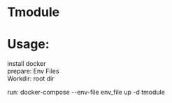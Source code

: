 # Tmodule
# Usage:
install docker \
prepare: Env Files \
Workdir: root dir

run: docker-compose --env-file env_file up -d tmodule 

